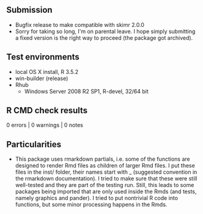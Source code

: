 ## Submission
* Bugfix release to make compatible with skimr 2.0.0
* Sorry for taking so long, I'm on parental leave. I hope simply submitting a 
fixed version is the right way to proceed (the package got archived).

## Test environments
* local OS X install, R 3.5.2
* win-builder (release)
* Rhub
  * Windows Server 2008 R2 SP1, R-devel, 32/64 bit

## R CMD check results

0 errors | 0 warnings | 0 notes

## Particularities
* This package uses rmarkdown partials, i.e. some of the functions are designed
  to render Rmd files as children of larger Rmd files. I put these files in
  the inst/ folder, their names start with _ (suggested convention in the
  rmarkdown documentation).
  I tried to make sure that these were still well-tested and they are part 
  of the testing run. Still, this leads to some packages being imported that are
  only used inside the Rmds (and tests, namely graphics and pander). 
  I tried to put nontrivial R code into functions, but some minor processing 
  happens in the Rmds.
  
